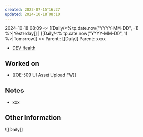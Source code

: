 ```yaml
---
created: 2022-07-15T16:27
updated: 2024-10-18T08:10
---
```

2024-10-18 08:09
<< [[Daily/<% tp.date.now("YYYY-MM-DD", -1) %>|Yesterday]] | [[Daily/<% tp.date.now("YYYY-MM-DD", 1) %>|Tomorrow]] >>
Parent:: [[Daily]] 
Parent:: xxxx

- [DEV Health](https://health-configdev.mixtelematics.com/public/mapshow.htm?id=2001&mapid=1A35514B-E08F-4B7C-90B8-CD1774AE8CA3)

## Worked on

- [[OE-509 UI Asset Upload FW]]

## Notes

- xxx

## Other Information

![[Daily]]
